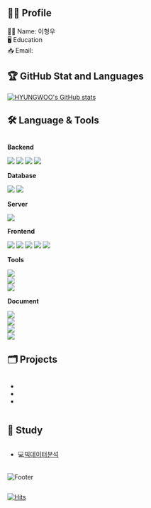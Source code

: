 ## 👩‍💻 Profile 
🙆‍♀️ Name: 이형우<br/>
🖥️ Education<br/>
📥 Email: 

## 🏆 GitHub Stat and Languages
[![HYUNGWOO's GitHub stats](https://github-readme-stats.vercel.app/api?username=hyungwoo1413)](https://github.com/HYUNGWOO/github-readme-stats)





## 🛠 Language & Tools
<div style="display:flex; flex-direction:column; align-items:flex-start;">
    <!-- Backend -->
    <p><strong>Backend</strong></p>
    <div>
     <img src="https://img.shields.io/badge/Java-007396?style=flat&logo=Conda-Forge&logoColor=white" />
     <img src="https://img.shields.io/badge/Python-3776AB?style=flat&logo=Python&logoColor=white" />
     <img src="https://img.shields.io/badge/SpringBoot-6DB33F?style=flat&logo=springboot&logoColor=white">
        <img src="https://img.shields.io/badge/JPA-59666C?style=flat&logo=Hibernate&logoColor=white">
    </div>
    <!-- Database -->
    <p><strong>Database</strong></p>
    <div>
        <img src="https://img.shields.io/badge/oracle-F80000?style=flat&logo=oracle&logoColor=white"> 
        <img src="https://img.shields.io/badge/mysql-4479A1?style=flat&logo=mysql&logoColor=white"> 
    </div>
    <!-- Server -->
    <p><strong>Server</strong></p>
    <div>
        <img src="https://img.shields.io/badge/apache tomcat-F8DC75?style=flat&logo=apachetomcat&logoColor=black">
    </div>
    <!-- Frontend -->
    <p><strong>Frontend</strong></p>
    <div>
        <img src="https://img.shields.io/badge/Thymeleaf-007396?style=flat&logo=Thymeleaf&logoColor=white">
        <img src="https://img.shields.io/badge/html5-E34F26?style=flat&logo=html5&logoColor=white"> 
        <img src="https://img.shields.io/badge/css-1572B6?style=flat&logo=css3&logoColor=white"> 
        <img src="https://img.shields.io/badge/javascript-F7DF1E?style=flat&logo=javascript&logoColor=black"> 
        <img src="https://img.shields.io/badge/bootstrap-7952B3?style=flat&logo=bootstrap&logoColor=white">
    </div>
    <!-- Frontend -->
    <p><strong>Tools</strong></p>
<!--     <div>
        <img height="40" src="https://github.com/iieunji023/iieunji023/assets/134913155/8a53bc53-826b-4103-93a6-4ca635171631" title="Visual Studio Code"> 
    </div> -->
<img src="https://img.shields.io/badge/intellijidea-000000?style=flat&logo=intellijidea&logoColor=white">
<img src="https://img.shields.io/badge/eclipseide-2C2255?style=flat&logo=eclipseide&logoColor=white">
<img src="https://img.shields.io/badge/postman-FF6C37?style=flat&logo=postman&logoColor=white">

<p><strong>Document</strong></p>
<img src="https://img.shields.io/badge/figma-F24E1E?style=flat&logo=figma&logoColor=white">
<img src="https://img.shields.io/badge/jira-0052CC?style=flat&logo=jira&logoColor=white">
<img src="https://img.shields.io/badge/notion-000000?style=flat&logo=notion&logoColor=white">
<img src="https://img.shields.io/badge/github-181717?style=flat&logo=github&logoColor=white">

<!--
## 🔑 Technique Table
| 기술분류 | 보유기술 |
| :---: | :---: |
| Visual Studio Code | Python 개발, C++ 개발|
| MySQL | Database 기본학습|
-->

## 🗂️ Projects
-
-
-

## 📖 Study
- 💻[빅데이터분석](https://github.com/iieunji023/java-bigdata-2024)



    


<!-- <img src="https://github.com/Koeyh/Koeyh/blob/output/github-contribution-grid-snake.svg"/>  -->




![Footer](https://capsule-render.vercel.app/api?type=waving&color=auto&height=200&section=footer)

[![Hits](https://hits.seeyoufarm.com/api/count/incr/badge.svg?url=https%3A%2F%2Fgithub.com%2Fiieunji023%2Fhit-counter&count_bg=%23FFC8FA&title_bg=%23BAB8B8&icon=&icon_color=%23E7E7E7&title=hits&edge_flat=false)](https://hits.seeyoufarm.com)
